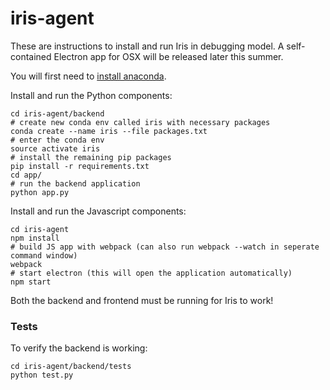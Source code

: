 # iris-agent

These are instructions to install and run Iris in debugging model. A self-contained Electron app for OSX will be released later this summer.

You will first need to [install anaconda](https://conda.io/docs/install/quick.html).

Install and run the Python components:

    cd iris-agent/backend
    # create new conda env called iris with necessary packages
    conda create --name iris --file packages.txt
    # enter the conda env
    source activate iris
    # install the remaining pip packages
    pip install -r requirements.txt
    cd app/
    # run the backend application
    python app.py

Install and run the Javascript components:

    cd iris-agent
    npm install
    # build JS app with webpack (can also run webpack --watch in seperate command window)
    webpack
    # start electron (this will open the application automatically)
    npm start

Both the backend and frontend must be running for Iris to work!

### Tests

To verify the backend is working:

    cd iris-agent/backend/tests
    python test.py
